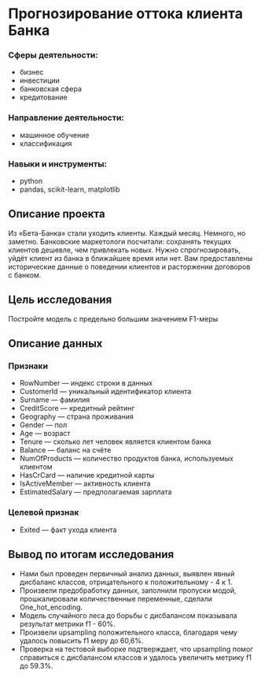 # Прогнозирование оттока клиента Банка

### Сферы деятельности:
- бизнес
- инвестиции
- банковская сфера
- кредитование

### Направление деятельности:
- машинное обучение 
- классификация

### Навыки и инструменты:
- python
- pandas, scikit-learn, matplotlib

## Описание проекта

Из «Бета-Банка» стали уходить клиенты. Каждый месяц. Немного, но заметно. Банковские маркетологи посчитали: сохранять текущих клиентов дешевле, чем привлекать новых.
Нужно спрогнозировать, уйдёт клиент из банка в ближайшее время или нет. Вам предоставлены исторические данные о поведении клиентов и расторжении договоров с банком.

## Цель исследования

Постройте модель с предельно большим значением F1-меры

## Описание данных

### Признаки
- RowNumber — индекс строки в данных
- CustomerId — уникальный идентификатор клиента
- Surname — фамилия
- CreditScore — кредитный рейтинг
- Geography — страна проживания
- Gender — пол
- Age — возраст
- Tenure — сколько лет человек является клиентом банка
- Balance — баланс на счёте
- NumOfProducts — количество продуктов банка, используемых клиентом
- HasCrCard — наличие кредитной карты
- IsActiveMember — активность клиента
- EstimatedSalary — предполагаемая зарплата

### Целевой признак
- Exited — факт ухода клиента

## Вывод по итогам исследования

- Нами был проведен первичный анализ данных, выявлен явный дисбаланс классов, отрицательного к положительному - 4 к 1.
- Произвели предобработку данных, заполнили пропуски модой, прошкалировали количественные переменные, сделали One_hot_encoding. 
- Модель случайного леса до борьбы с дисбалансом показывала результат метрики f1 - 60%.
- Произвели upsampling положительного класса, благодаря чему удалось повысить f1 меру до 60,6%.
- Проверка на тестовой выборке подтверждает, что upsampling помог справиться с дисбалансом классов и удалось увеличить метрику f1 до 59.3%.